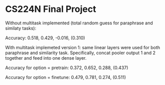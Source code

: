 # CS224N Final Project

Without multitask implemented (total random guess for paraphrase and similaty tasks):

Accuracy: 0.518, 0.429, -0.016, (0.310)

With multitask implemeted version 1: same linear layers were used for both paraphrase and similarity task. 
Specifically, concat pooler output 1 and 2 together and feed into one dense layer.

Accuracy for option = pretrain: 0.372, 0.652, 0.288, (0.437)

Accuracy for option = finetune: 0.479, 0.781, 0.274, (0.511)

